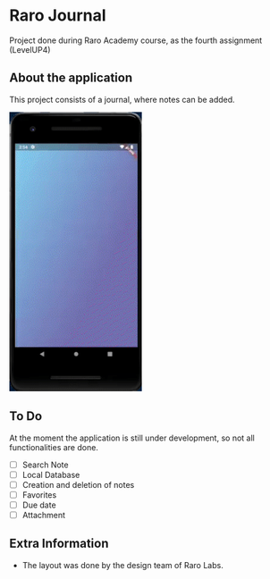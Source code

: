 # Raro Journal

Project done during Raro Academy course, as the fourth assignment (LevelUP4)

## About the application

This project consists of a journal, where notes can be added.

<img src="./images/raro_journal.gif" height = "500">


## To Do
At the moment the application is still under development, so not all functionalities are done.
- [ ] Search Note
- [ ] Local Database
- [ ] Creation and deletion of notes
- [ ] Favorites
- [ ] Due date 
- [ ] Attachment

## Extra Information
- The layout was done by the design team of Raro Labs.
